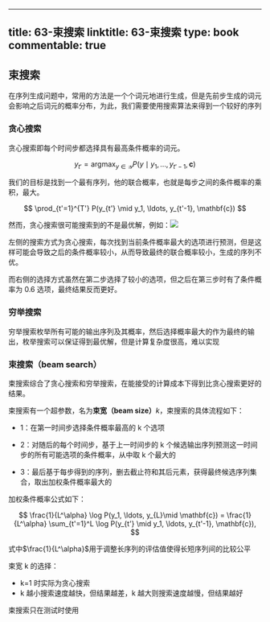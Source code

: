 
---
title: 63-束搜索
linktitle: 63-束搜索
type: book
commentable: true
---

## 束搜索

在序列生成问题中，常用的方法是一个个词元地进行生成，但是先前步生成的词元会影响之后词元的概率分布，为此，我们需要使用搜索算法来得到一个较好的序列

### 贪心搜索

贪心搜索即每个时间步都选择具有最高条件概率的词元。

$$
y_{t'} = \operatorname*{argmax}_{y \in \mathcal{Y}} P(y \mid y_1, \ldots, y_{t'-1}, \mathbf{c})
$$

我们的目标是找到一个最有序列，他的联合概率，也就是每步之间的条件概率的乘积，最大。

$$
\prod_{t'=1}^{T'} P(y_{t'} \mid y_1, \ldots, y_{t'-1}, \mathbf{c})
$$

然而，贪心搜索很可能搜索到的不是最优解，例如：![](https://assets.ng-tech.icu/book/DeepLearning-MuLi-Notes/imgs/63/Greedy_or_not.png)

左侧的搜索方式为贪心搜索，每次找到当前条件概率最大的选项进行预测，但是这样可能会导致之后的条件概率较小，从而导致最终的联合概率较小，生成的序列不优。

而右侧的选择方式虽然在第二步选择了较小的选项，但之后在第三步时有了条件概率为 0.6 选项，最终结果反而更好。

### 穷举搜索

穷举搜索枚举所有可能的输出序列及其概率，然后选择概率最大的作为最终的输出，枚举搜索可以保证得到最优解，但是计算复杂度很高，难以实现

### 束搜索（beam search）

束搜索综合了贪心搜索和穷举搜索，在能接受的计算成本下得到比贪心搜索更好的结果。

束搜索有一个超参数，名为**束宽（beam size）**$k$，束搜索的具体流程如下：

- 1：在第一时间步选择条件概率最高的 k 个选项
- 2：对随后的每个时间步，基于上一时间步的 k 个候选输出序列预测这一时间步的所有可能选项的条件概率，从中取 k 个最大的

- 3：最后基于每步得到的序列，删去截止符和其后元素，获得最终候选序列集合，取出加权条件概率最大的

加权条件概率公式如下：

$$
\frac{1}{L^\alpha} \log P(y_1, \ldots, y_{L}\mid \mathbf{c}) = \frac{1}{L^\alpha} \sum_{t'=1}^L \log P(y_{t'} \mid y_1, \ldots, y_{t'-1}, \mathbf{c}),
$$

式中$\frac{1}{L^\alpha}$用于调整长序列的评估值使得长短序列间的比较公平

束宽 k 的选择：

- k=1 时实际为贪心搜索
- k 越小搜索速度越快，但结果越差，k 越大则搜索速度越慢，但结果越好

束搜索只在测试时使用

    